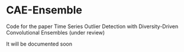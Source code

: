 # CAE-Ensemble

Code for the paper Time Series Outlier Detection with Diversity-Driven Convolutional Ensembles (under review)

It will be documented soon